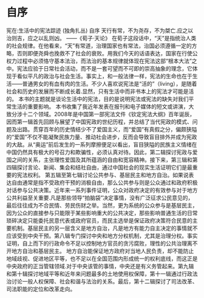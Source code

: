 # 自序

宪在:生活中的宪法踪迹 (独角扎丛)
自序
天行有常，不为尧存，不为桀亡.应之以治则吉，应之以乱则凶。
——《荀子·天论》
在荀子这段话中，“天”是指统治人类的社会规律。在他看来，“天”有常道，治理国家也有常法，治国必须遵循一定的方略，否则即便尧舜也挽救不了社会的衰败。用我们今天的话语表达，国家在行使公权力过程中必须恪守基本法治，而法治的基本规律就体现在宪法这部“根本大法”之中。宪法应验于日常社会活动，而不是一套可望而不可即的崇高抽象的理念，它体现于看似平凡的政治与社会生活。事实上，和一般法律一样，宪法的生命也在于生活——普通男女的有血有肉的生活。不少人喜欢说宪法是“活的”（living），是随着社会和历史的发展而不断成长着.显然，只有生活中而非书本上的宪法才可能是活的。
本书的主题就是谈论生活中的宪法，目的是说明宪法或宪法的缺失对我们平常生活的重要影响。
本书收集了我近年发表在报刊和电子媒体的短文或讲演，大致分涉十二个领域。2008年是中国第一部宪法文件《钦定宪法大纲》百年诞辰，因而第一辑首先回顾与展望了中国宪政的世纪历程，并总结了当代宪政的模式、问题及出路。贯穿百年的历史情结少不了爱国主义，而“爱国”有真假之分，偏颇狭隘的“爱国”不仅不能凝聚民族力量、推动社会进步，反而会导致盲目排外并成为宪政的大敌。从“奥运”前后发生的一系列摩擦便足以看出，盲目狭隘的民族主义情绪在中国仍然具有极大的号召力和欺骗性，必须认真对待。因此，第二辑探讨宪政与爱国之间的关系，主张理性爱国及其所蕴涵的自由和宽容精神。接下来，第三辑和第四辑探讨言论、新闻、集会和结社自由，通过中国社会的现实生活证明它们是最重要的宪法权利。
第五辑至第七辑讨论公共参与、基层民主和地方自治。如果说表达自由通常是指不受政府干预的消极自由，那么公共参与则是公众通过和政府积极对话参与公共决策。近年来一系列事件证明，公众对政府决定的有效参与对于地方公共利益至关重要.凡是那些领导“拍脑袋”决定事情，没有广泛征求公民意见的，最后往往成为不合民情、劳民伤财之举。当然，更为系统的公众参与是基层民主，因为公众的直接参与只能限于某些影响重大的公共决定，那些影响普通生活的日常琐碎决定只能委托民意代表或政府官员，而民主选举是保证政府决策符合民意的主要机制。基层民主的另一层含义是地方自治，凡是地方有能力自主决定的事情就不应该受到中央干预。第八辑专门探讨中央和地方分权机制，尤其是治理分权。事实证明，自上而下的行政命令不足以控制地方官员的贪污腐败，理性的公共治理离不开地方自治和基层民主。
地方自治能保证地方政府对当地人民负责，却不能防止地域歧视、促进地区平等，也不足以在全国范围内形成统一的权利底线，而这正是中央政府的正当管辖领域.对于中央该管的事情，中央还是有义务管起来。第九辑和第十辑探讨地域平等和近年来问题最多的土地使用权保障，第十一辑通过行政法治讨论一般人权保障、社会和谐与法治的关系。最后，第十二辑探讨了司法改革、司法职能的定位和改革走向。